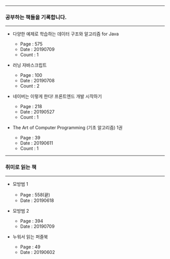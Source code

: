 * * *
### 공부하는 책들을 기록합니다. 
* * *
- 다양한 예제로 학습하는 데이터 구조와 알고리즘 for Java
    - Page : 575
    - Date : 20190709
    - Count : 1

- 러닝 자바스크립트 
    - Page : 100
    - Date : 20190708
    - Count : 2

- 네이버는 이렇게 한다! 프론트엔드 개발 시작하기
    - Page : 218
    - Date : 20190527
    - Count : 1

- The Art of Computer Programming (기초 알고리즘) 1권 
    - Page : 39
    - Date : 20190611
    - Count : 1  

* * *
### 취미로 읽는 책 
* * *
- 모방범 1 
    -  Page : 558(끝)
    -  Date : 20190618
- 모방범 2
    -  Page : 394   
    -  Date : 20190709

- 누워서 읽는 퍼즐북
    - Page : 49
    - Date : 20190602
